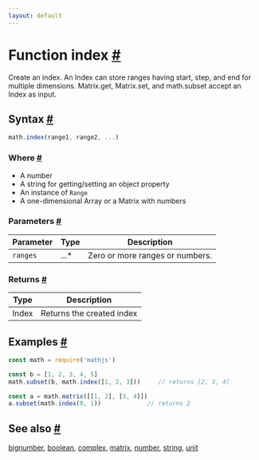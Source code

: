 ```yaml
---
layout: default
---
```


<!-- Note: This file is automatically generated from source code comments. Changes made in this file will be overridden. -->

<h1 id="function-index">Function index <a href="#function-index" title="Permalink">#</a></h1>

Create an index. An Index can store ranges having start, step, and end
for multiple dimensions.
Matrix.get, Matrix.set, and math.subset accept an Index as input.


<h2 id="syntax">Syntax <a href="#syntax" title="Permalink">#</a></h2>

```js
math.index(range1, range2, ...)
```

<h3 id="where">Where <a href="#where" title="Permalink">#</a></h3>

- A number
- A string for getting/setting an object property
- An instance of `Range`
- A one-dimensional Array or a Matrix with numbers

<h3 id="parameters">Parameters <a href="#parameters" title="Permalink">#</a></h3>

Parameter | Type | Description
--------- | ---- | -----------
`ranges` | ...* | Zero or more ranges or numbers.

<h3 id="returns">Returns <a href="#returns" title="Permalink">#</a></h3>

Type | Description
---- | -----------
Index | Returns the created index


<h2 id="examples">Examples <a href="#examples" title="Permalink">#</a></h2>

```js
const math = require('mathjs')

const b = [1, 2, 3, 4, 5]
math.subset(b, math.index([1, 2, 3]))     // returns [2, 3, 4]

const a = math.matrix([[1, 2], [3, 4]])
a.subset(math.index(0, 1))             // returns 2
```


<h2 id="see-also">See also <a href="#see-also" title="Permalink">#</a></h2>

[bignumber](bignumber.html),
[boolean](boolean.html),
[complex](complex.html),
[matrix](matrix.html),
[number](number.html),
[string](string.html),
[unit](unit.html)
